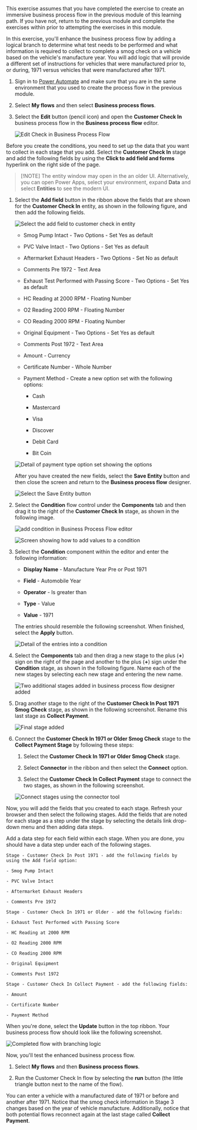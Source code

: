 This exercise assumes that you have completed the exercise to create an immersive 
business process flow in the previous module of this learning path. If
you have not, return to the previous module and complete the exercises within
prior to attempting the exercises in this module.

In this exercise, you'll enhance the business process flow by adding 
a logical branch to determine what test needs to be performed and
what information is required to collect to complete a smog check on a
vehicle based on the vehicle's manufacture year. You will add
logic that will provide a different set of instructions for vehicles
that were manufactured prior to, or during, 1971 versus vehicles that were manufactured after 1971. 

1. Sign in to [Power Automate](https://preview.flow.microsoft.com/?azure-portal=true) 
and make sure that you are in the same environment that you used to create the process flow in 
the previous module.

1. Select **My flows** and then select **Business process flows**.

1. Select the **Edit** button (pencil icon) and open the **Customer Check In** business process flow in the **Business process flow** editor.

	![Edit Check in Business Process Flow](../media/6-edit-customer-check.png)

Before you create the conditions, you need to set up the data that you want to collect in each stage that you add. Select the **Customer Check In** stage and add the following fields by using the **Click to add field and forms** hyperlink on the right side of the page.

> [!NOTE] The entity window may open in the an older UI. Alternatively, you can open Power Apps, select your environment, expand **Data** and select **Entities** to see the modern UI. 
	
1.	Select the **Add field** button in the ribbon above the fields that are shown for
	the **Customer Check In** entity, as shown in the following figure, and then add the following
	fields.
	
	![Select the add field to customer check in entity](../media/14-add-field-customer-check-entity.png)
	
	- Smog Pump Intact - Two Options - Set Yes as default
		
	- PVC Valve Intact - Two Options - Set Yes as default
		
	- Aftermarket Exhaust Headers - Two Options - Set No as default
		
	- Comments Pre 1972 - Text Area
		
	- Exhaust Test Performed with Passing Score - Two Options - Set Yes as default
		
	- HC Reading at 2000 RPM - Floating Number
		
	- O2 Reading 2000 RPM - Floating Number
		
	- CO Reading 2000 RPM - Floating Number
		
	- Original Equipment - Two Options - Set Yes as default
		
	- Comments Post 1972 - Text Area
		
	- Amount - Currency
		
	- Certificate Number - Whole Number
		
	- Payment Method - Create a new option set with the following options:
	
		- Cash
			
		- Mastercard
			
		- Visa
			
		- Discover
			
		- Debit Card
			
		- Bit Coin
	
	![Detail of payment type option set showing the options](../media/15-payment-type-option-set.png)
	
	After you have created the new fields, select the **Save Entity** button and then
	close the screen and return to the **Business process flow** designer.
	
	![Select the Save Entity button](../media/16-save-entity.png)
1. Select the **Condition** flow control under the **Components** tab and then drag
it to the right of the **Customer Check In** stage, as shown in the following image.

	![add condition in Business Process Flow editor](../media/7-add-condition.png)

	![Screen showing how to add values to a condition](../media/8-adding-arguments-condition.png)

1. Select the **Condition** component within the editor and enter the following information:

	-   **Display Name** - Manufacture Year Pre or Post 1971
	
	-   **Field** - Automobile Year
	
	-   **Operator** - Is greater than
	
	-   **Type** - Value
	
	-   **Value** - 1971

	The entries should resemble the following screenshot. When finished, select
	the **Apply** button.
	
	![Detail of the entries into a condition](../media/9-detail-condition-entries.png)

1. Select the **Components** tab and then drag a new stage to the plus 
(**+**) sign on the right of the page and another to the plus (**+**) sign under the **Condition** stage, as shown in the following figure.
Name each of the new stages by selecting each new stage and entering the new name.

	![Two additional stages added in business process flow designer added](../media/10-two-additional-stages-added.png)

1. Drag another stage to the right of the **Customer Check In Post 1971 Smog Check** stage, as shown in the following screenshot. Rename this last stage as **Collect Payment**.

	![Final stage added](../media/11-add-final-stage.png)

1. Connect the **Customer Check In 1971 or Older Smog Check** stage to the **Collect Payment Stage** by following these steps:

	1. Select the **Customer Check In 1971 or Older Smog Check** stage.
	
	1. Select **Connector** in the ribbon and then select the **Connect** option.
	
	1. Select the **Customer Check In Collect Payment** stage to connect the two stages, as shown in the following screenshot.

	![Connect stages using the connector tool](../media/12-connect-stages.png)

Now, you will add the fields that you created to each stage. Refresh your
browser and then select the following stages. Add the fields that are noted for each 
stage as a step under the stage by selecting the details link drop-down menu
and then adding data steps. 

Add a data step for each field within each stage. When you are done, you 
should have a data step under each of the following stages.

	Stage - Customer Check In Post 1971 - add the following fields by using the Add field option:	

	- Smog Pump Intact
			
	- PVC Valve Intact
			
	- Aftermarket Exhaust Headers
			
	- Comments Pre 1972

	Stage - Customer Check In 1971 or Older - add the following fields:

	- Exhaust Test Performed with Passing Score

	- HC Reading at 2000 RPM

	- O2 Reading 2000 RPM

	- CO Reading 2000 RPM

	- Original Equipment

	- Comments Post 1972

	Stage - Customer Check In Collect Payment - add the following fields:

	- Amount

	- Certificate Number

	- Payment Method

When you're done, select the **Update** button in the top ribbon.
Your business process flow should look like the following screenshot.
	
![Completed flow with branching logic](../media/17-completed-flow-branching-logic.png)

Now, you'll test the enhanced business process flow. 

1. Select **My flows** and then **Business process flows**.

1. Run the Customer Check In flow by selecting the **run**
button (the little triangle button next to the name of the flow).

You can enter a vehicle with a manufactured date of 1971 or before 
and another after 1971. Notice that the smog check information in Stage 3
changes based on the year of vehicle manufacture. Additionally, notice that both 
potential flows reconnect again at the last stage called **Collect Payment**.
